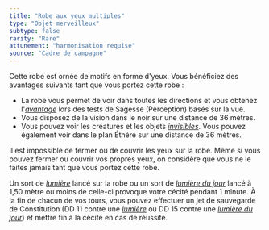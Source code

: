 ```yaml
---
title: "Robe aux yeux multiples"
type: "Objet merveilleux"
subtype: false
rarity: "Rare"
attunement: "harmonisation requise"
source: "Cadre de campagne"
---
```

Cette robe est ornée de motifs en forme d'yeux. Vous bénéficiez des avantages suivants tant que vous portez cette robe :
* La robe vous permet de voir dans toutes les directions et vous obtenez l'[_avantage_](/utiliser-les-caracteristiques/#avantage-et-desavantage) lors des tests de Sagesse (Perception) basés sur la vue.
* Vous disposez de la vision dans le noir sur une distance de 36 mètres.
* Vous pouvez voir les créatures et les objets [_invisibles_](/gerer-la-sante-du-personnage/#invisible). Vous pouvez également voir dans le plan Éthéré sur une distance de 36 mètres.

Il est impossible de fermer ou de couvrir les yeux sur la robe. Même si vous pouvez fermer ou couvrir vos propres yeux, on considère que vous ne le faites jamais tant que vous portez cette robe.

Un sort de [_lumière_](/grimoire/lumiere) lancé sur la robe ou un sort de [_lumière du jour_](/grimoire/lumiere-du-jour) lancé à 1,50 mètre ou moins de celle-ci provoque votre cécité pendant 1 minute. À la fin de chacun de vos tours, vous pouvez effectuer un jet de sauvegarde de Constitution (DD 11 contre une [_lumière_](/grimoire/lumiere) ou DD 15 contre une [_lumière du jour_](/grimoire/lumiere-du-jour)) et mettre fin à la cécité en cas de réussite.

